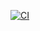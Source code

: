 [![CI](https://github.com/PanupongDeve/simple-github-action/actions/workflows/basic.yml/badge.svg)](https://github.com/PanupongDeve/simple-github-action/actions/workflows/basic.yml)